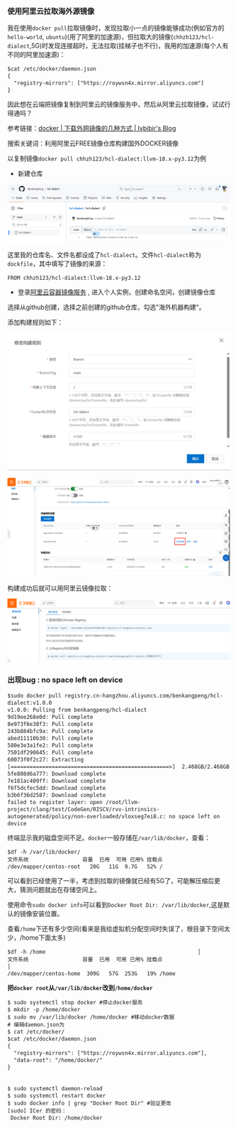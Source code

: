 ### 使用阿里云拉取海外源镜像

我在使用`docker pull`拉取镜像时，发现拉取小一点的镜像能够成功(例如官方的`hello-world`, `ubuntu`)(用了阿里的加速源)，但拉取大的镜像(`chhzh123/hcl-dialect`,5G)时发现连接超时，无法拉取(挂梯子也不行)，我用的加速源(每个人有不同的阿里加速源)：

```shell
$cat /etc/docker/daemon.json           
{                                                              
  "registry-mirrors": ["https://roywsn4x.mirror.aliyuncs.com"]       
}                                                              
```

因此想在云端把镜像复制到阿里云的镜像服务中，然后从阿里云拉取镜像，试试行得通吗？

参考链接：[docker | 下载外网镜像的几种方式 | lvbibir's Blog](https://www.lvbibir.cn/posts/tech/docker-download-foreign-images/#124-绑定-github-账号)

搜索关键词：利用阿里云FREE镜像仓库构建国外DOCKER镜像

以复制镜像`docker pull chhzh123/hcl-dialect:llvm-18.x-py3.12`为例

* 新建仓库

![](./images/image-20240610194728055.png)

这里我的仓库名、文件名都设成了`hcl-dialect`。文件`hcl-dialect`称为`dockfile`，其中填写了镜像的来源：

```
FROM chhzh123/hcl-dialect:llvm-18.x-py3.12
```

* 登录[阿里云容器镜像服务](https://cr.console.aliyun.com/cn-hangzhou/instances) , 进入个人实例，创建命名空间，创建镜像仓库

选择从github创建，选择之前创建的github仓库，勾选"海外机器构建"。

添加构建规则如下：

![image-20240610203416560](images/image-20240610203416560-17237743390533.png)

![image-20240610203511843](images/image-20240610203511843-17237743359662.png)



构建成功后就可以用阿里云镜像拉取：

![image-20240610203639002](images/image-20240610203639002-17237743269991.png)

### 出现bug : no space left on device

```shell
$sudo docker pull registry.cn-hangzhou.aliyuncs.com/benkangpeng/hcl-dialect:v1.0.0
v1.0.0: Pulling from benkangpeng/hcl-dialect
9d19ee268e0d: Pull complete 
8e973f6e38f3: Pull complete 
243b884bfc9a: Pull complete 
abed11110b30: Pull complete 
580e3e3a1fe2: Pull complete 
7501df290645: Pull complete 
60073f0f2c27: Extracting [==================================================>]  2.468GB/2.468GB
5fe808d6a777: Download complete 
7e181ac409ff: Download complete 
f6f5dcfec5dd: Download complete 
b3b6f36d2587: Download complete 
failed to register layer: open /root/llvm-project/clang/test/CodeGen/RISCV/rvv-intrinsics-autogenerated/policy/non-overloaded/vloxseg7ei8.c: no space left on device
```

终端显示我的磁盘空间不足。`docker`一般存储在`/var/lib/docker`，查看：

```shell
$df -h /var/lib/docker/
文件系统                 容量  已用  可用 已用% 挂载点
/dev/mapper/centos-root   20G   11G  9.7G   52% /
```

可以看到已经使用了一半，考虑到拉取的镜像就已经有5G了，可能解压缩后更大，猜测问题就出在存储空间上。

使用命令`sudo docker info`可以看到`Docker Root Dir: /var/lib/docker`,这是默认的镜像安装位置。

查看`/home`下还有多少空间(看来是我给虚拟机分配空间时失误了，根目录下空间太少，/home下面太多)

```shell
$df -h /home                                                │
文件系统                 容量  已用  可用 已用% 挂载点                              │
/dev/mapper/centos-home  309G   57G  253G   19% /home
```

**把`docker root`从`/var/lib/docker`改到`/home/docker`**

```shell
$ sudo systemctl stop docker #停止docker服务
$ mkdir -p /home/docker
$ sudo mv /var/lib/docker /home/docker #移动docker数据
# 编辑daemon.json为
$ cat /etc/docker/
$cat /etc/docker/daemon.json          
{             
  "registry-mirrors": ["https://roywsn4x.mirror.aliyuncs.com"],
  "data-root": "/home/docker/"
}


$ sudo systemctl daemon-reload
$ sudo systemctl restart docker
$ sudo docker info | grep "Docker Root Dir" #验证更改
[sudo] ICer 的密码：                                              
 Docker Root Dir: /home/docker                                    
```









